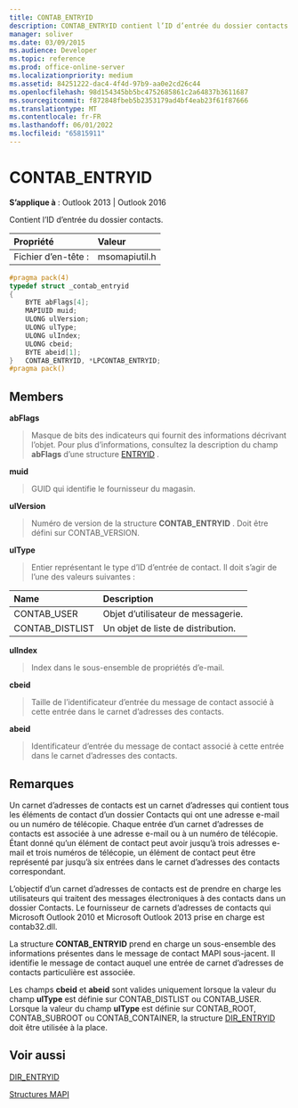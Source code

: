 ```yaml
---
title: CONTAB_ENTRYID
description: CONTAB_ENTRYID contient l’ID d’entrée du dossier contacts. Cet article décrit ses membres et remarques.
manager: soliver
ms.date: 03/09/2015
ms.audience: Developer
ms.topic: reference
ms.prod: office-online-server
ms.localizationpriority: medium
ms.assetid: 84251222-dac4-4f4d-97b9-aa0e2cd26c44
ms.openlocfilehash: 98d154345bb5bc4752685861c2a64837b3611687
ms.sourcegitcommit: f872848fbeb5b2353179ad4bf4eab23f61f87666
ms.translationtype: MT
ms.contentlocale: fr-FR
ms.lasthandoff: 06/01/2022
ms.locfileid: "65815911"
---
```

# <a name="contab_entryid"></a>CONTAB_ENTRYID

  
  
**S’applique à** : Outlook 2013 | Outlook 2016 
  
Contient l’ID d’entrée du dossier contacts.
  
|Propriété |Valeur |
|:-----|:-----|
|Fichier d’en-tête :  <br/> |msomapiutil.h  <br/> |
   
```cpp
#pragma pack(4) 
typedef struct _contab_entryid
{
    BYTE abFlags[4];
    MAPIUID muid;
    ULONG ulVersion;
    ULONG ulType;
    ULONG ulIndex;
    ULONG cbeid;
    BYTE abeid[1];
}   CONTAB_ENTRYID, *LPCONTAB_ENTRYID;
#pragma pack() 
```

## <a name="members"></a>Members

 **abFlags**
  
> Masque de bits des indicateurs qui fournit des informations décrivant l’objet. Pour plus d’informations, consultez la description du champ **abFlags** d’une structure [ENTRYID](entryid.md) . 
    
 **muid**
  
> GUID qui identifie le fournisseur du magasin.
    
 **ulVersion**
  
> Numéro de version de la structure **CONTAB_ENTRYID** . Doit être défini sur CONTAB_VERSION. 
    
 **ulType**
  
> Entier représentant le type d’ID d’entrée de contact. Il doit s’agir de l’une des valeurs suivantes :
    
|**Name**|**Description**|
|:-----|:-----|
|CONTAB_USER  <br/> |Objet d’utilisateur de messagerie. |
|CONTAB_DISTLIST  <br/> |Un objet de liste de distribution. |
   
 **ulIndex**
  
> Index dans le sous-ensemble de propriétés d’e-mail.
    
 **cbeid**
  
> Taille de l’identificateur d’entrée du message de contact associé à cette entrée dans le carnet d’adresses des contacts.
    
 **abeid**
  
> Identificateur d’entrée du message de contact associé à cette entrée dans le carnet d’adresses des contacts.
    
## <a name="remarks"></a>Remarques

Un carnet d’adresses de contacts est un carnet d’adresses qui contient tous les éléments de contact d’un dossier Contacts qui ont une adresse e-mail ou un numéro de télécopie. Chaque entrée d’un carnet d’adresses de contacts est associée à une adresse e-mail ou à un numéro de télécopie. Étant donné qu’un élément de contact peut avoir jusqu’à trois adresses e-mail et trois numéros de télécopie, un élément de contact peut être représenté par jusqu’à six entrées dans le carnet d’adresses des contacts correspondant.
  
L’objectif d’un carnet d’adresses de contacts est de prendre en charge les utilisateurs qui traitent des messages électroniques à des contacts dans un dossier Contacts. Le fournisseur de carnets d’adresses de contacts qui Microsoft Outlook 2010 et Microsoft Outlook 2013 prise en charge est contab32.dll.
  
La structure **CONTAB_ENTRYID** prend en charge un sous-ensemble des informations présentes dans le message de contact MAPI sous-jacent. Il identifie le message de contact auquel une entrée de carnet d’adresses de contacts particulière est associée. 
  
Les champs **cbeid** et **abeid** sont valides uniquement lorsque la valeur du champ **ulType** est définie sur CONTAB_DISTLIST ou CONTAB_USER. Lorsque la valeur du champ **ulType** est définie sur CONTAB_ROOT, CONTAB_SUBROOT ou CONTAB_CONTAINER, la structure [DIR_ENTRYID](dir_entryid.md) doit être utilisée à la place. 
  
## <a name="see-also"></a>Voir aussi



[DIR_ENTRYID](dir_entryid.md)


[Structures MAPI](mapi-structures.md)

